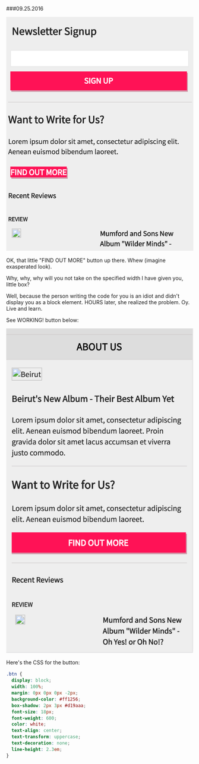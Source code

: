 ###09.25.2016

![Button Before](/092516-1.png)

OK, that little "FIND OUT MORE" button up there. Whew (imagine exasperated look).

Why, why, why will you not take on the specified width I have given you, little box?

Well, because the person writing the code for you is an idiot and didn't display you as a block element. HOURS later, she
realized the problem. Oy. Live and learn.

See WORKING! button below:

![Button After](/092516-2.png)

Here's the CSS for the button:
```css
.btn {
  display: block;
  width: 100%;
  margin: 0px 0px 0px -2px;
  background-color: #ff1256;
  box-shadow: 2px 3px #d19aaa;
  font-size: 18px;
  font-weight: 600;
  color: white;
  text-align: center;
  text-transform: uppercase;
  text-decoration: none;
  line-height: 2.3em;
}
```
